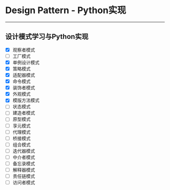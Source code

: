 # Design Pattern - Python实现
___
## 设计模式学习与Python实现
- [x] 观察者模式
- [ ] 工厂模式
- [x] 单例设计模式
- [x] 策略模式
- [x] 适配器模式
- [x] 命令模式
- [x] 装饰者模式
- [x] 外观模式
- [x] 模版方法模式
- [ ] 状态模式
- [ ] 建造者模式
- [ ] 原型模式
- [ ] 享元模式
- [ ] 代理模式
- [ ] 桥接模式
- [ ] 组合模式
- [ ] 迭代器模式
- [ ] 中介者模式
- [ ] 备忘录模式
- [ ] 解释器模式
- [ ] 责任链模式
- [ ] 访问者模式
